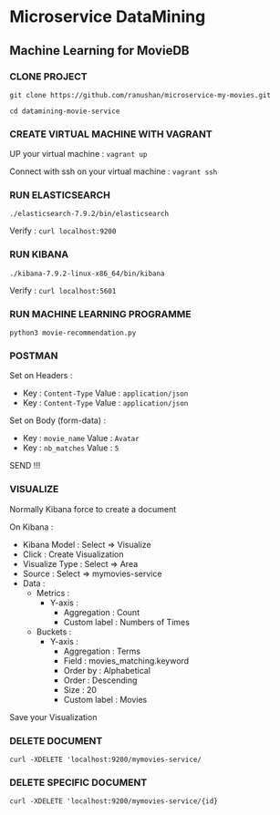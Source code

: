 # Microservice DataMining
## Machine Learning for MovieDB

### CLONE PROJECT

`git clone https://github.com/ranushan/microservice-my-movies.git`

`cd datamining-movie-service`

### CREATE VIRTUAL MACHINE WITH VAGRANT

UP your virtual machine : `vagrant up`

Connect with ssh on your virtual machine : `vagrant ssh`

### RUN ELASTICSEARCH

`./elasticsearch-7.9.2/bin/elasticsearch`

Verify : `curl localhost:9200`

### RUN KIBANA

`./kibana-7.9.2-linux-x86_64/bin/kibana`

Verify : `curl localhost:5601`

### RUN MACHINE LEARNING PROGRAMME

`python3 movie-recommendation.py`

### POSTMAN

Set on Headers :
- Key : `Content-Type` Value : `application/json`
- Key : `Content-Type` Value : `application/json`

Set on Body (form-data) :
- Key : `movie_name` Value : `Avatar`
- Key : `nb_matches` Value : `5`

SEND !!!

### VISUALIZE

Normally Kibana force to create a document

On Kibana : 
- Kibana Model : Select => Visualize
- Click : Create Visualization
- Visualize Type : Select => Area
- Source : Select => mymovies-service
- Data : 
    - Metrics :
        - Y-axis :
            - Aggregation : Count
            - Custom label : Numbers of Times
    - Buckets :
        - Y-axis :
            - Aggregation : Terms
            - Field : movies_matching.keyword
            - Order by : Alphabetical
            - Order : Descending
            - Size : 20
            - Custom label : Movies

Save your Visualization

### DELETE DOCUMENT

`curl -XDELETE 'localhost:9200/mymovies-service/`

### DELETE SPECIFIC DOCUMENT

`curl -XDELETE 'localhost:9200/mymovies-service/{id}`